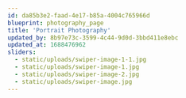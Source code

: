 ```yaml
---
id: da85b3e2-faad-4e17-b85a-4004c765966d
blueprint: photography_page
title: 'Portrait Photography'
updated_by: 8b97e73c-3599-4c44-9d0d-3bbd411e8ebc
updated_at: 1688476962
sliders:
  - static/uploads/swiper-image-1-1.jpg
  - static/uploads/swiper-image-1.jpg
  - static/uploads/swiper-image-2.jpg
  - static/uploads/swiper-image.jpg
---
```

